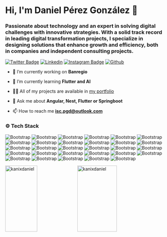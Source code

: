 <h1>Hi, I'm Daniel Pérez González 👋</h1>
<h3>Passionate about technology and an expert in solving digital challenges with innovative strategies. With a solid track record in leading digital transformation projects, I specialize in designing solutions that enhance growth and efficiency, both in companies and independent consulting projects.</h3>

[![Twitter Badge](https://img.shields.io/badge/-Twitter-1da1f2?labelColor=1da1f2&logo=twitter&logoColor=white&link=https://twitter.com/KanixDaniel)](https://twitter.com/KanixDaniel)
[![Linkedin](https://img.shields.io/badge/-LinkedIn-blue?style=flat&logo=Linkedin&logoColor=white)](https://www.linkedin.com/in/kanix-daniel/)
[![Instagram Badge](https://img.shields.io/badge/-Instagram-purple?logo=instagram&logoColor=white&link=https://instagram.com/kanix_daniel/)](https://www.instagram.com/kanix_daniel)
[![Github](https://img.shields.io/github/followers/kanixdaniel?label=Follow&style=social)](https://github.com/kanixdaniel)

- 🔭 I’m currently working on **Banregio**

- 🌱 I’m currently learning **Flutter and AI**

- 👨‍💻 All of my projects are available in [my portfolio](https://d3ysm1b4j9pdj.cloudfront.net/)

- 💬 Ask me about **Angular, Nest, Flutter or Springboot**

- 📫 How to reach me **isc.pgd@outlook.com**


### ⚙️ Tech Stack

![Bootstrap](https://img.shields.io/badge/-JavaScript-05122A?style=flat&logo=JavaScript&color=353535) ![Bootstrap](https://img.shields.io/badge/-TypeScript-05122A?style=flat&logo=TypeScript&color=353535) ![Bootstrap](https://img.shields.io/badge/-Dart-05122A?style=flat&logo=Dart&color=353535) ![Bootstrap](https://img.shields.io/badge/-Java-05122A?style=flat&logo=Java&color=353535) ![Bootstrap](https://img.shields.io/badge/-CSS-05122A?style=flat&logo=CSS&color=353535) ![Bootstrap](https://img.shields.io/badge/-SASS-05122A?style=flat&logo=SASS&color=353535) ![Bootstrap](https://img.shields.io/badge/-HTML5-05122A?style=flat&logo=HTML5&color=353535) ![Bootstrap](https://img.shields.io/badge/-Angular-05122A?style=flat&logo=Angular&color=353535) ![Bootstrap](https://img.shields.io/badge/-NestJS-05122A?style=flat&logo=NestJS&color=353535) ![Bootstrap](https://img.shields.io/badge/-Flutter-05122A?style=flat&logo=Flutter&color=353535) ![Bootstrap](https://img.shields.io/badge/-React-05122A?style=flat&logo=React&color=353535) ![Bootstrap](https://img.shields.io/badge/-Bootstrap-05122A?style=flat&logo=Bootstrap&color=353535) ![Bootstrap](https://img.shields.io/badge/-Node.js-05122A?style=flat&logo=Node.js&color=353535) ![Bootstrap](https://img.shields.io/badge/-Springboot-05122A?style=flat&logo=Springboot&color=353535) ![Bootstrap](https://img.shields.io/badge/-TailwindCSS-05122A?style=flat&logo=TailwindCSS&color=353535) ![Bootstrap](https://img.shields.io/badge/-Jest-05122A?style=flat&logo=Jest&color=353535) ![Bootstrap](https://img.shields.io/badge/-NGINX-05122A?style=flat&logo=NGINX&color=353535) ![Bootstrap](https://img.shields.io/badge/-Redux-05122A?style=flat&logo=Redux&color=353535) ![Bootstrap](https://img.shields.io/badge/-Git-05122A?style=flat&logo=Git&color=353535) ![Bootstrap](https://img.shields.io/badge/-Postman-05122A?style=flat&logo=Postman&color=353535) ![Bootstrap](https://img.shields.io/badge/-Visual%20Studio%20Code-05122A?style=flat&logo=Visual-Studio-Code&color=353535) ![Bootstrap](https://img.shields.io/badge/-Amazon%20Web%20Services-05122A?style=flat&logo=Amazon-Web-Services&color=353535) ![Bootstrap](https://img.shields.io/badge/-Google%20Cloud-05122A?style=flat&logo=Google-Cloud&color=353535) ![Bootstrap](https://img.shields.io/badge/-Docker-05122A?style=flat&logo=Docker&color=353535) ![Bootstrap](https://img.shields.io/badge/-Kubernetes-05122A?style=flat&logo=Kubernetes&color=353535) ![Bootstrap](https://img.shields.io/badge/-MongoDB-05122A?style=flat&logo=MongoDB&color=353535) ![Bootstrap](https://img.shields.io/badge/-MySQL-05122A?style=flat&logo=MySQL&color=353535) ![Bootstrap](https://img.shields.io/badge/-MariaDB-05122A?style=flat&logo=MariaDB&color=353535) ![Bootstrap](https://img.shields.io/badge/-PostgreSQL-05122A?style=flat&logo=PostgreSQL&color=353535)

<div>
  <img width="45%" height="210px" align="left" src="https://github-readme-stats.vercel.app/api/top-langs?username=kanixdaniel&show_icons=true&locale=en&layout=compact" alt="kanixdaniel" />
  <img width="50%" height="210px" src="https://github-readme-streak-stats.herokuapp.com/?user=kanixdaniel&" alt="kanixdaniel" />
</div>

